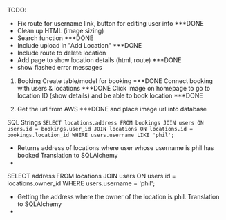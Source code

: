 TODO:

- Fix route for username link, button for editing user info ***DONE
- Clean up HTML (image sizing)
- Search function ***DONE
- Include upload in "Add Location"  ***DONE
- Include route to delete location  
- Add page to show location details (html, route) ***DONE
- show flashed error messages 

1. Booking
   Create table/model for booking ***DONE
   Connect booking with users & locations ***DONE
   Click image on homepage to go to location ID (show details) and be able to book location ***DONE

2. Get the url from AWS ***DONE
   and place image url into database

SQL Strings
`SELECT locations.address FROM bookings
   JOIN users ON users.id = bookings.user_id
   JOIN locations ON locations.id = bookings.location_id
   WHERE users.username LIKE 'phil';`

   - Returns address of locations where user whose username is phil has booked
Translation to SQLAlchemy
-

SELECT address FROM locations
   JOIN users ON users.id = locations.owner_id
   WHERE users.username = 'phil';

   - Getting the address where the owner of the location is phil.
Translation to SQLAlchemy
-